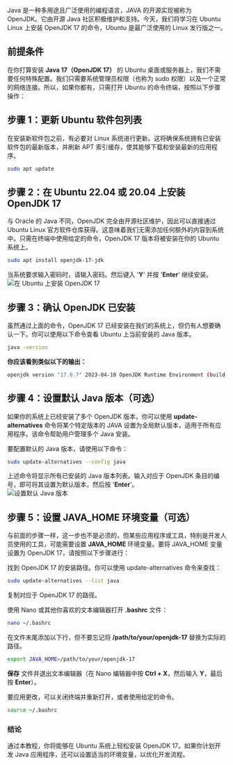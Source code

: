 Java 是一种多用途且广泛使用的编程语言，JAVA 的开源实现被称为 OpenJDK。它由开源 Java 社区积极维护和支持。今天，我们将学习在 Ubuntu Linux 上安装 OpenJDK 17 的命令，Ubuntu 是最广泛使用的 Linux 发行版之一。

## 前提条件

在你打算安装 **Java 17（OpenJDK 17）** 的 Ubuntu 桌面或服务器上，我们不需要任何特殊配置。我们只需要系统管理员权限（也称为 sudo 权限）以及一个正常的网络连接。所以，如果你都有，只需打开 Ubuntu 的命令终端，按照以下步骤操作：

## 步骤 1：更新 Ubuntu 软件包列表

在安装新软件包之前，有必要对 Linux 系统进行更新。这将确保系统拥有已安装软件包的最新版本，并刷新 APT 索引缓存，使其能够下载和安装最新的应用程序。

```bash
sudo apt update
```

## 步骤 2：在 Ubuntu 22.04 或 20.04 上安装 OpenJDK 17

与 Oracle 的 Java 不同，OpenJDK 完全由开源社区维护，因此可以直接通过 Ubuntu Linux 官方软件仓库获得。这意味着我们无需添加任何额外的内容到系统中。只需在终端中使用给定的命令，OpenJDK 17 版本将被安装在你的 Ubuntu 系统上。

```bash
sudo apt install openjdk-17-jdk
```

当系统要求输入密码时，请输入密码。然后键入 '**Y**' 并按 '**Enter**' 继续安装。  
![在 Ubuntu 上安装 OpenJDK 17](https://linuxstory.org/wp-content/uploads/2023/07/7.27.1.png)

## 步骤 3：确认 OpenJDK 已安装

虽然通过上面的命令，OpenJDK 17 已经安装在我们的系统上，但仍有人想要确认一下。你可以使用以下命令查看 Ubuntu 上当前安装的 Java 版本。

```bash
java -version
```

**你应该看到类似以下的输出：**

```bash
openjdk version "17.0.7" 2023-04-18 OpenJDK Runtime Environment (build 17.0.7+7-Ubuntu-0ubuntu122.04.2) OpenJDK 64-Bit Server VM (build 17.0.7+7-Ubuntu-0ubuntu122.04.2, mixed mode, sharing)
```

## 步骤 4：设置默认 Java 版本（可选）

如果你的系统上已经安装了多个 OpenJDK 版本，你可以使用 **update-alternatives** 命令将某个特定版本的 JAVA 设置为全局默认版本，适用于所有应用程序。该命令帮助用户管理多个 Java 安装。

要配置默认的 Java 版本，请使用以下命令：

```bash
sudo update-alternatives --config java
```

上述命令将显示所有已安装的 Java 版本列表。输入对应于 OpenJDK 条目的编号，即可将其设置为默认版本，然后按 '**Enter**'。  
![设置默认 Java 版本](https://linuxstory.org/wp-content/uploads/2023/07/7.27.2.png)

## 步骤 5：设置 JAVA\_HOME 环境变量（可选）

与前面的步骤一样，这一步也不是必须的，但某些应用程序或工具，特别是开发人员使用的工具，可能需要设置 **JAVA\_HOME** 环境变量。要将 JAVA\_HOME 变量设置为 OpenJDK 17，请按照以下步骤进行：

找到 OpenJDK 17 的安装路径。你可以使用 update-alternatives 命令来查找：

```bash
sudo update-alternatives --list java
```

复制对应于 OpenJDK 17 的路径。

使用 Nano 或其他你喜欢的文本编辑器打开 **.bashrc** 文件：

```bash
nano ~/.bashrc
```

在文件末尾添加以下行，但不要忘记将 **/path/to/your/openjdk-17** 替换为实际的路径。

```bash
export JAVA_HOME=/path/to/your/openjdk-17
```

**保存** 文件并退出文本编辑器（在 Nano 编辑器中按 **Ctrl + X**，然后输入 **Y**，最后按 **Enter**）。

要应用更改，可以关闭终端并重新打开，或者使用给定的命令。

```bash
source ~/.bashrc
```

### 结论

通过本教程，你将能够在 Ubuntu 系统上轻松安装 OpenJDK 17。如果你计划开发 Java 应用程序，还可以设置适当的环境变量，以优化开发流程。